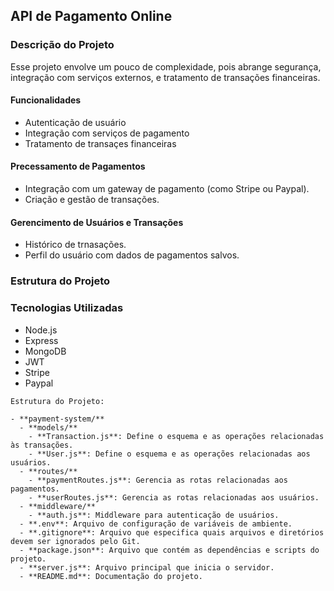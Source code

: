 ## API de Pagamento Online

### Descrição do Projeto

Esse projeto envolve um pouco de complexidade, pois abrange segurança, integração com serviços externos, e tratamento de transações financeiras.

#### Funcionalidades

- Autenticação de usuário
- Integração com serviços de pagamento
- Tratamento de transaçes financeiras

#### Precessamento de Pagamentos

- Integração com um gateway de pagamento (como Stripe ou Paypal).
- Criação e gestão de transações.

#### Gerencimento de Usuários e Transações
- Histórico de trnasações.
- Perfil do usuário com dados de pagamentos salvos.

### Estrutura do Projeto

### Tecnologias Utilizadas

- Node.js
- Express
- MongoDB
- JWT
- Stripe
- Paypal



```
Estrutura do Projeto:

- **payment-system/**
  - **models/**
    - **Transaction.js**: Define o esquema e as operações relacionadas às transações.
    - **User.js**: Define o esquema e as operações relacionadas aos usuários.
  - **routes/**
    - **paymentRoutes.js**: Gerencia as rotas relacionadas aos pagamentos.
    - **userRoutes.js**: Gerencia as rotas relacionadas aos usuários.
  - **middleware/**
    - **auth.js**: Middleware para autenticação de usuários.
  - **.env**: Arquivo de configuração de variáveis de ambiente.
  - **.gitignore**: Arquivo que especifica quais arquivos e diretórios devem ser ignorados pelo Git.
  - **package.json**: Arquivo que contém as dependências e scripts do projeto.
  - **server.js**: Arquivo principal que inicia o servidor.
  - **README.md**: Documentação do projeto.





